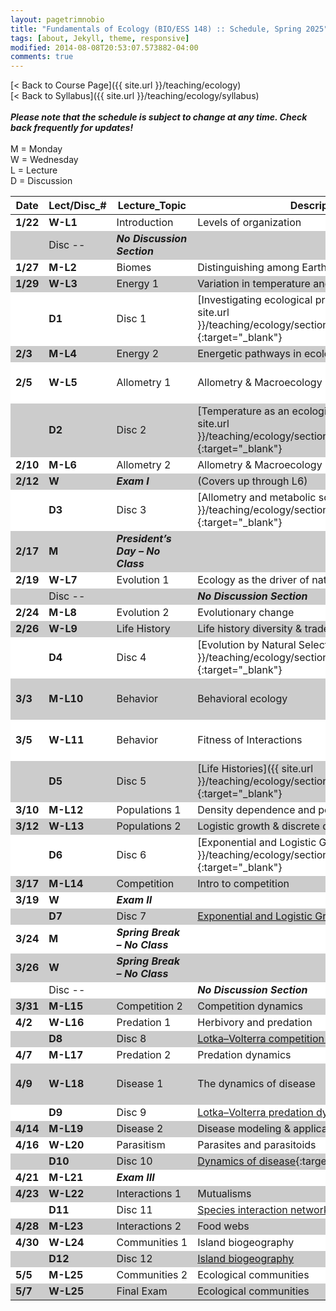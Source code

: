 ```yaml
---
layout: pagetrimnobio
title: "Fundamentals of Ecology (BIO/ESS 148) :: Schedule, Spring 2025"
tags: [about, Jekyll, theme, responsive]
modified: 2014-08-08T20:53:07.573882-04:00
comments: true
---
```


[< Back to Course Page]({{ site.url }}/teaching/ecology)  
[< Back to Syllabus]({{ site.url }}/teaching/ecology/syllabus)  
<br>
***Please note that the schedule is subject to change at any time. Check back frequently for updates!***  
<br>
M = Monday  
W = Wednesday  
L = Lecture  
D = Discussion

<style>
table{
    border-collapse: collapse;
    border-spacing: 0;
    /* border:1px solid #808080; */
}
td{
    text-align: left;
}

/* th{
    border:1px solid #808080;
}

td{
    border:1px solid #808080;
} */
tr:nth-child(even) {background: #CCC}
tr:nth-child(odd) {background: #FFF}
</style>


| Date   | Lect/Disc_# | Lecture_Topic       | Description  | Required Readings       | Homework   |
|--|--|------|--|--|--|
| **1/22** | **W-L1**    | Introduction| Levels of organization      | Bowman Ch. 1     |   |
| | Disc --     | ***No Discussion Section*** |      |    |   |
| **1/27** | **M-L2**    | Biomes     | Distinguishing among Earth's biomes | Bowman Ch. 3     |   |
| **1/29** | **W-L3**    | Energy 1   | Variation in temperature and water  | Bowman Ch. 4     |   |
| | **D1**       | Disc 1     | [Investigating ecological problems with R]({{ site.url }}/teaching/ecology/sections2024/1_introtoR/){:target="_blank"} | [What does ecology have to do with me?](https://www.esa.org/about/what-does-ecology-have-to-do-with-me/){:target="_blank"}    |   |
| **2/3**  | **M-L4**    | Energy 2   | Energetic pathways in ecology       | Bowman Ch. 5     |   |
| **2/5**  | **W-L5**    | Allometry 1| Allometry & Macroecology 1 | [West & Brown]({{ site.url }}/teaching/ecology/papers/West_Brown_2004.pdf){:target="_blank"}   |   |
| | **D2**       | Disc 2     | [Temperature as an ecological constraint]({{ site.url }}/teaching/ecology/sections2024/2_temperature/){:target="_blank"}       | [Gunderson & Leal 2015]({{ site.url }}/teaching/ecology/papers/Gunderson.pdf){:target="_blank"}| H1   |
| **2/10** | **M-L6**    | Allometry 2| Allometry & Macroecology 2 |    |   |
| **2/12** | **W**       | ***Exam I***       | (Covers up through L6)     |    |   |
| | **D3**       | Disc 3     | [Allometry and metabolic scaling]({{ site.url }}/teaching/ecology/sections2024/3_metabolism/){:target="_blank"} |    |    |
| **2/17** | **M**       | ***President’s Day – No Class*** |      |    |   |
| **2/19** | **W-L7**    | Evolution 1| Ecology as the driver of natural selection  | Bowman Ch. 6     |   |
| |   Disc --      |     |   ***No Discussion Section***  |    |   |
| **2/24** | **M-L8**    | Evolution 2| Evolutionary change  | Bowman Ch. 6     |   |
| **2/26** | **W-L9**    | Life History       | Life history diversity & tradeoffs |    |   |
| | **D4**     |Disc 4   |  [Evolution by Natural Selection]({{ site.url }}/teaching/ecology/sections2024/4_evolution/){:target="_blank"}   |    | H2   |
| **3/3**  | **M-L10**   | Behavior   | Behavioral ecology   | Bowman Ch. 8, [Sinervo]({{ site.url }}/teaching/ecology/papers/optimalforaging.pdf){:target="_blank"} |   |
| **3/5**  | **W-L11**   |   Behavior    |  Fitness of Interactions | [Demo: Game Theory]({{ site.url }}/teaching/ecology/sections2024/demo_gametheory/){:target="_blank"}    |   |
| | **D5**       | Disc 5     | [Life Histories]({{ site.url }}/teaching/ecology/sections2024/5_lifehistory/){:target="_blank"} |    | H3   |
| **3/10** | **M-L12**   | Populations 1      | Density dependence and population dynamics  |   Bowman Ch. 10 |   |
| **3/12** | **W-L13**   | Populations 2 | Logistic growth & discrete dynamics |     |   |
| | **D6**       | Disc 6     | [Exponential and Logistic Growth]({{ site.url }}/teaching/ecology/sections2024/6_popgrowth/){:target="_blank"}     |    | H4   |
| **3/17** | **M-L14**       | Competition       |  Intro to competition    |  Bowman Ch. 14  |   |
| **3/19** | **W**   | ***Exam II***     |      |    |   |
| | **D7**       | Disc 7     | [Exponential and Logistic Growth 2]()|    |   |
| **3/24** | **M**       | ***Spring Break – No Class*** |      |    |   |
| **3/26** | **W**       | ***Spring Break – No Class*** |      |    |   |
| |   Disc --      |     |   ***No Discussion Section***  |    |   |
| **3/31** | **M-L15**   | Competition 2      | Competition dynamics     |    |   |
| **4/2**  | **W-L16**   | Predation 1| Herbivory and predation    | Bowman Ch. 12    |   |
| | **D8**       | Disc 8     | [Lotka–Volterra competition dynamics]()   |    |   |
| **4/7**  | **M-L17**   | Predation 2| Predation dynamics   |    |   |
| **4/9**  | **W-L18**   | Disease 1  | The dynamics of disease    | Bowman 13.4–end, [Blackwood to 2.2.2]({{ site.url }}/teaching/ecology/papers/Blackwood_SIR.pdf), [R0 is just an average](https://www.santafe.edu/news-center/news/transmission-t-024-cristopher-moore-on-the-heavy-tail-of-outbreaks) |   |
| | **D9**       | Disc 9     | [Lotka–Volterra predation dynamics]()     |    | H5   |
| **4/14** | **M-L19**   | Disease 2  | Disease modeling & applications    | (continuation/readings as desired)|   |
| **4/16** | **W-L20**   | Parasitism | Parasites and parasitoids  | Bowman Ch. 13    |   |
| | **D10**      | Disc 10    | [Dynamics of disease](){:target="_blank"}|    | H6   |
| **4/21** | **M-L21**   | ***Exam III***     |      |    |   |
| **4/23** | **W-L22**   | Interactions 1     | Mutualisms  | Bowman Ch. 15    |   |
| | **D11**      | Disc 11    | [Species interaction networks]()     |    | H7   |
|**4/28** | **M-L23**   | Interactions 2     | Food webs   | Bowman Ch. 21    |   |
| **4/30** | **W-L24**   | Communities 1      | Island biogeography | Bowman Ch. 18.3  |   |
| | **D12**      | Disc 12    | [Island biogeography]()  |    |   |
| **5/5**  | **M-L25**   | Communities 2      | Ecological communities     | Bowman Ch. 16.2–16.3     |   |
| **5/7**  | **W-L25**   | Final Exam      | Ecological communities     | Bowman Ch. 16.2–16.3     |   |




<!-- 
| Date    | Lect/Disc_#  | Lecture_Topic     | Description  | Required Readings    | Homework |
|---------|--------------|-------------------|---------------------------------------------------------------------------------------------------------------------------------------------------------------------------------------------------------------------------------------|---------------------------------------------------------------------------------------------------------------------------------------------------------------------------------------------------------------------------------------|----------|
| **1/22** | **W-L1**     | Introduction      | Levels of organization | Bowman Ch. 1 |  |
|  | Disc --      | ***No Discussion Section*** |||  |
| **1/27** | **M-L2**     | Scales| Scales, models, and R; [Intro to R]({{ site.url }}/teaching/ecology/sections2022/1_introtoR/){:target="_blank"}| [Leopold; excerpts]({{ site.url }}/teaching/ecology/papers/Leopold_Excerpts.pdf){:target="_blank"}  |  |
| **1/29** | **W-L3**     | Biomes| Distinguishing among Earth's biomes| Bowman Ch. 3 |  |
|  | **D1**       | Disc 1| [Investigating ecological problems with R]({{ site.url }}/teaching/ecology/sections2022/1_introtoR/){:target="_blank"} | [What does ecology have to do with me?](https://www.esa.org/about/what-does-ecology-have-to-do-with-me/){:target="_blank"} |  |
| **2/3**  | **M-L4**     | Energy 1 | Variation in temperature and water | Bowman Ch. 4 |  |
| **2/5**  | **W-L5**     | Energy 2 | Energetic pathways in ecology   | Bowman Ch. 5 |  |
|  | **D2**       | Disc 2| [Temperature as an ecological constraint]({{ site.url }}/teaching/ecology/sections2022/2_temperature/){:target="_blank"}| [Gunderson & Leal 2015]({{ site.url }}/teaching/ecology/papers/Gunderson.pdf){:target="_blank"}  | H1 (Fri)  |
| **2/10** | **M-L6**     | Allometry 1      | Allometry & Macroecology 1      | [West & Brown]({{ site.url }}/teaching/ecology/papers/West_Brown_2004.pdf){:target="_blank"}      |  |
| **2/12** | **W-L7**     | Allometry 2      | Allometry & Macroecology 2      ||  |
|  | **D3**       | Disc 3| [Allometry and metabolic scaling]({{ site.url }}/teaching/ecology/sections2022/3_metabolism/){:target="_blank"} || H2 (Fri)  |
| **2/17** | **M**| ***President’s Day – No Class*** |||  |
| **2/19** | **W**| ***Exam I***     | (Covers up through L7) ||  |
|  | **D4**       | Disc 4| [Evolution by Natural Selection]({{ site.url }}/teaching/ecology/sections2022/4_evolution/){:target="_blank"}||  |
| **2/24** | **M-L8**     | Evolution 1      | Ecology as the driver of natural selection  | Bowman Ch. 6 |  |
| **2/26** | **W-L9**     | Evolution 2      | Evolutionary change | Bowman Ch. 6 |  |
|  | Disc --      | ***No Discussion Section*** ||| H3 (Fri)  |
| **3/3**  | **M-L10**    | Life History     | Life history diversity & tradeoffs ||  |
| **3/5**  | **W-L11**    | Behavior | Behavioral ecology   | Bowman Ch. 8, [Sinervo]({{ site.url }}/teaching/ecology/papers/optimalforaging.pdf){:target="_blank"}       |  |
|  | **D5**       | Disc 5| [Life Histories]({{ site.url }}/teaching/ecology/sections2022/5_lifehistory/){:target="_blank"}   || H4 (Fri)  |
| **3/10** | **M-L12**    | Populations 1    | Density dependence and population dynamics | Bowman Ch. 10|  |
| **3/12** | **W-L13**    | Populations 2    | Logistic growth & discrete dynamics||  |
|  | **D6**       | Disc 6| [Exponential and Logistic Growth]({{ site.url }}/teaching/ecology/sections2022/6_popgrowth/){:target="_blank"}  || H5 (Fri)  |
| **3/17** | **M-L14**    | Competition      | Intro to competition | Bowman Ch. 14|  |
| **3/19** | **W**| ***Exam II***    |||  |
|  | **D7**       | Disc 7| [Exponential and Logistic Growth 2]({{ site.url }}/teaching/ecology/sections2022/6_popgrowth/){:target="_blank"}||  |
| **3/24** | **M**| ***Spring Break – No Class*** |||  |
| **3/26** | **W**| ***Spring Break – No Class*** |||  |
| **3/31** | **M-L15**    | Competition 2    | Competition dynamics 1 ||  |
| **4/2**  | **W-L16**    | Competition 3    | Competition dynamics 2 ||  |
|  | **D8**       | Disc 8| [Lotka–Volterra competition dynamics]({{ site.url }}/teaching/ecology/sections2022/8_comp/){:target="_blank"}||  |
| **4/7**  | **M-L17**    | Predation 1      | Herbivory and predation| Bowman Ch. 12|  |
| **4/9**  | **W-L18**    | Predation 2      | Predation dynamics  ||  |
|  | **D9**       | Disc 9| [Lotka–Volterra predation dynamics]({{ site.url }}/teaching/ecology/sections2022/9_pred/){:target="_blank"}  || H6 (Wed)  |
| **4/14** | **M-L19**    | Disease  | The dynamics of disease| Bowman 13.4–end, [Blackwood to 2.2.2]({{ site.url }}/teaching/ecology/papers/Blackwood_SIR.pdf), [R0 is just an average](https://www.santafe.edu/news-center/news/transmission-t-024-cristopher-moore-on-the-heavy-tail-of-outbreaks) |  |
| **4/16** | **W-L20**    | ***No class***   | (Keep numbering for consistency)||  |
|  | **D10**      | Disc 10  | [Dynamics of disease]({{ site.url }}/teaching/ecology/sections2022/10_disease/){:target="_blank"} || H7 (Wed)  |
| **4/21** | **M-L21**    | Parasitism       | Parasites and parasitoids      | Bowman Chap. 13      |  |
| **4/23** | **W**| ***Exam III***   |||  |
|  | **D11**      | Disc -- None     |||  |
| **4/28** | **M-L22**    | Interactions 1   | Mutualisms  | Bowman Chap. 15      |  |
| **4/30** | **W-L23**    | Interactions 2   | Food webs| Bowman Chap. 21      |  |
|  | **D12**      | Disc 11  | [Species interaction networks]({{ site.url }}/teaching/ecology/sections2022/11_foodwebs/){:target="_blank"}  || H8 (Wed)  |
| **5/5**  | **M-L24**    | Communities 1    | Island biogeography  | Bowman Chap. 18.3    |  |
| **5/7**  | **W-L25**    | Communities 2    | Ecological communities | Bowman Chap. 16.2–16.3  |  |
|  | **D13**      | Disc 12  | [Island biogeography]({{ site.url }}/teaching/ecology/sections2022/12_biogeography/){:target="_blank"}       ||  |
| **TBD**  | ***FINAL EXAM*** | Comprehensive (likely Sat after last class) | (e.g., 11:30 AM–2:30 PM)||  | -->


<!-- 
| Date | Lect/Disc_# | Lecture_Topic | Description | Required Readings | Homework |
| ---------- | ----------- | --------------- | ------------- | ------------ |
| **1/19**       | **W-L1** |  Introduction | Levels of organization | Bowman Ch. 1 |     |
| |  | Disc -- | ***No Discussion Section*** |  |     |
| **1/24**  | **M-L2** | Scales |  Scales, models, and R; [Intro to R]({{ site.url }}/teaching/ecology/sections2022/1_introtoR/){:target="_blank"} | [Leopold; excerpts]({{ site.url }}/teaching/ecology/papers/Leopold_Excerpts.pdf){:target="_blank"}  |     |
|  **1/26**  | **W-L3** |  Biomes | Distinguishing among Earth's biomes | Bowman Ch. 3 |     |
| | **D1** | Disc 1 | [Investigating ecological problems with R]({{ site.url }}/teaching/ecology/sections2022/1_introtoR/){:target="_blank"} | [What does ecology have to do with me?](https://www.esa.org/about/what-does-ecology-have-to-do-with-me/){:target="_blank"} |     |
| **1/31**       | **M-L4** | Energy 1 | Variation in temperature and water | Bowman Ch. 4 |     |
|  **2/2**   | **W-L5** | Energy 2 | Energetic pathways in ecology | Bowman Ch. 5 |     |
| | **D2** | Disc 2 |  [Temperature as an ecological constraint]({{ site.url }}/teaching/ecology/sections2022/2_temperature/){:target="_blank"}   | [Gunderson & Leal 2015]({{ site.url }}/teaching/ecology/papers/Gunderson.pdf){:target="_blank"} |  H1 (Fri)   |
| **2/7** | **M-L6** |  Allometry 1 | Allometry & Macroecology 1 | [West & Brown]({{ site.url }}/teaching/ecology/papers/West_Brown_2004.pdf){:target="_blank"} |    |
| **2/9** | **W-L7** |  Allometry 2 | Allometry & Macroecology 2 |  |    |
| | **D3** | Disc 3 |  [Allometry and metabolic scaling]({{ site.url }}/teaching/ecology/sections2022/3_metabolism/){:target="_blank"}   |    |  H2 (Fri)   |
| **2/14** | **M-L8** | Evolution 1 | Ecology as the driver of natural selection | Bowman Ch. 6 |    |
| **2/16** | **W** | ***Exam I*** |  |  |    |
| | **D4** | Disc 4 |   [Evolution by Natural Selection]({{ site.url }}/teaching/ecology/sections2022/4_evolution/){:target="_blank"}  |  |    |
|   |   |   |   |   |   |
|   |   |   |   |   |   |
| **2/21** | **M** |  | ***President's Day -- No Class*** |  |    |
| **2/23** | **W-L9** | Evolution 2 | Evolutionary change |  Bowman Ch. 6  |
| |  | Disc -- |  ***No Discussion Section***  |   |   H3 (Fri)  |
| **2/28** | **M-L10** | Life History | Life history diversity & tradeoffs |  |    |
| **3/2** | **W-L11** | Behavior | Behavioral ecology | Bowman Ch. 8, [Sinervo]({{ site.url }}/teaching/ecology/papers/optimalforaging.pdf){:target="_blank"} |    |
| | **D5** | Disc 5 |  [Life Histories]({{ site.url }}/teaching/ecology/sections2022/5_lifehistory/){:target="_blank"}  |  |  H4 (Fri)  |
| **3/7** | **M-L12** | Populations 1 | Density dependence and population dynamics | Bowman Ch. 10 |    |
| **3/9** | **W-L13** | Populations 2 | Logistic Growth & Discrete dynamics  |    |    |
| | **D6** | Disc 6 |  [Exponential and Logistic Growth]({{ site.url }}/teaching/ecology/sections2022/6_popgrowth/){:target="_blank"} |  |  H5 (Fri)  |
| **3/14** | **M-L14** | Competition | Intro to competition | Bowman Ch. 14 |    |
| **3/16** | **W** | ***Exam II*** |  |  |    |
| | **D7** | Disc 7 | [Exponential and Logistic Growth 2]({{ site.url }}/teaching/ecology/sections2022/6_popgrowth/){:target="_blank"}    |  |    |
|   |   |   |   |   |   |
|   |   |   |   |   |   |
| **3/21** | **M** |  |  ***Spring Break -- No Class*** |   |    |
| **3/23** | **W** |  | ***Spring Break -- No Class*** |  |    |
| **3/28** | **M-L15** | Competition 2 | Competition dynamics 1 |  |    |
| **3/30** | **W-L16** | Competition 3 | Competition dynamics 2 |  |    |
| | **D8** | Disc 8 |  [Lotka-Volterra competition dynamics]({{ site.url }}/teaching/ecology/sections2022/8_comp/){:target="_blank"}  |  |   |
| **4/4** | **M-L17** | Predation 1 | Herbivory and Predation | Bowman Ch. 12 |    |
| **4/6** | **W-L18** | Predation 2 | Predation dynamics |  |    |
| | **D9** | Disc 9 |  [Lotka-Volterra predation dynamics]({{ site.url }}/teaching/ecology/sections2022/9_pred/){:target="_blank"} |  | H6 (Wed) |
| **4/11** | **M-L19** | Disease | The dynamics of disease | Bowman 13.4-end, [Blackwood to 2.2.2]({{ site.url }}/teaching/ecology/papers/Blackwood_SIR.pdf),[R0 is just an average](https://www.santafe.edu/news-center/news/transmission-t-024-cristopher-moore-on-the-heavy-tail-of-outbreaks) | |
| **4/13** | **W-L20** | No class |  |  |    |
| | **D10** | Disc 10 | [Dynamics of disease]({{ site.url }}/teaching/ecology/sections2022/10_disease/){:target="_blank"} |  | H7 (Wed) |
| **4/18** | **M-L21** | Parasitism | Parasites and parasitoids |  Bowman Chap. 13 |    |
| **4/20** | **W** | ***Exam III*** |  |  |    |
| | **D11** | Disc -- | None  |  |  |
|   |   |   |   |   |   |
|   |   |   |   |   |   |
| **4/25** | **M-L22** | Interactions 1 | Mutualisms  | Bowman Chap. 15 |    |
| **4/27** | **W-L23** | Interactions 2 | Food webs | Bowman Chap. 21 |    |
| | **D12** | Disc 11 | [Species interaction networks]({{ site.url }}/teaching/ecology/sections2022/11_foodwebs/){:target="_blank"}  | | H8 (Wed) |
| **5/2** | **M-L24** |  Communities 1 | Island biogeography | Bowman Chap. 18.3 |    |
| **5/4** | **W-L25** | Communities 2 | Ecological communities | Bowman Chap. 16.2-16.3 |    |
| | **D13** | Disc 12 | [Island biogeography]({{ site.url }}/teaching/ecology/sections2022/12_biogeography/){:target="_blank"}  | |  |
| **5/7** | **Sat** | ***FINAL EXAM*** | Comprehensive (11:30-2:30 PM)  |  |  | -->



<!-- | **12/8** | **(T-L26)** | Communities | Community assembly, succession | Bowman Ch. 17 |    |
| **12/10** | **(R-L27)** | Biogeography | Patterns of species diversity | Bowman Ch. 18 |    |
|     **12/11**    | **(F-D14)** | Disc 14 | Modeling colonization & extinction  | |  | -->
<!-- | **11/17** | **(T-L22)** | Disease 1 | The dynamics of disease | TBD |    |
| **11/19** | **(R-L23)** | Disease 2 | Epidemics and pandemics |  |    | -->

<!---
| **11/17** | **23-T** | Interactions | Mutualism and commensalism | Bowman Ch. 15 |    |
| **11/19** | **24-R** | Networks | Interactions across ecological networks | TBD |    |
| | | **Disc-12** |  Analyzing ecological networks |  | HW-9 due |--->